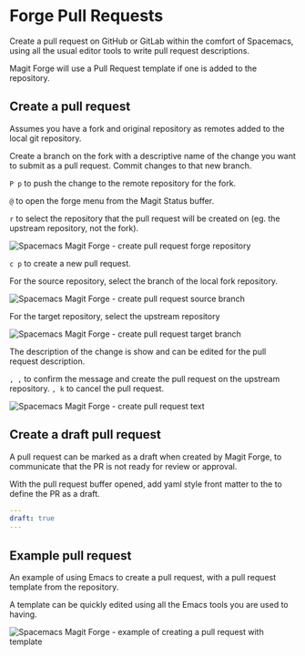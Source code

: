 # Forge Pull Requests

Create a pull request on GitHub or GitLab within the comfort of Spacemacs, using all the usual editor tools to write pull request descriptions.

Magit Forge will use a Pull Request template if one is added to the repository.


## Create a pull request

Assumes you have a fork and original repository as remotes added to the local git repository.

Create a branch on the fork with a descriptive name of the change you want to submit as a pull request.  Commit changes to that new branch.

`P p` to push the change to the remote repository for the fork.

`@` to open the forge menu from the Magit Status buffer.

`r` to select the repository that the pull request will be created on (eg. the upstream repository, not the fork).

![Spacemacs Magit Forge - create pull request forge repository](/images/spacemacs-magit-forge-create-pull-request-forge-repository.png)

`c p` to create a new pull request.

For the source repository, select the branch of the local fork repository.

![Spacemacs Magit Forge - create pull request source branch](/images/spacemacs-magit-forge-create-pull-request-source-branch.png)

For the target repository, select the upstream repository

![Spacemacs Magit Forge - create pull request target branch](/images/spacemacs-magit-forge-create-pull-request-target-branch.png)

The description of the change is show and can be edited for the pull request description.

`, ,` to confirm the message and create the pull request on the upstream repository. `, k` to cancel the pull request.

![Spacemacs Magit Forge - create pull request text](/images/spacemacs-magit-forge-create-pull-request-text.png)


## Create a draft pull request

A pull request can be marked as a draft when created by Magit Forge, to communicate that the PR is not ready for review or approval.

With the pull request buffer opened, add yaml style front matter to the to define the PR as a draft.

```yaml
---
draft: true
---
```


## Example pull request

An example of using Emacs to create a pull request, with a pull request template from the repository.

A template can be quickly edited using all the Emacs tools you are used to having.

![Spacemacs Magit Forge - example of creating a pull request with template](https://raw.githubusercontent.com/practicalli/graphic-design/live/spacemacs/screenshots/spacemacs-magit-forge-pull-request-edit.png)
